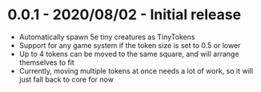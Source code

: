 # 0.0.1 - 2020/08/02 - Initial release

* Automatically spawn 5e tiny creatures as TinyTokens
* Support for any game system if the token size is set to 0.5 or lower
* Up to 4 tokens can be moved to the same square, and will arrange themselves to fit
* Currently, moving multiple tokens at once needs a lot of work, so it will just fall back to core for now